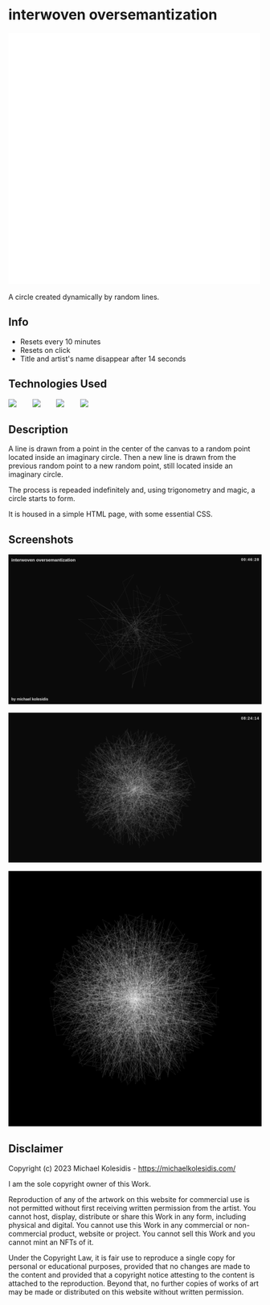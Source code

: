# interwoven oversemantization

![screencast](./screenshots/screencast.gif)

A circle created dynamically by random lines.

## Info

- Resets every 10 minutes
- Resets on click
- Title and artist's name disappear after 14 seconds

## Technologies Used

<a href="https://p5js.org/"><img src="https://github.com/michaelkolesidis/tech-icons/blob/main/icons/p5js/p5js.svg" height="50px"/></a>
&nbsp;&nbsp;&nbsp;&nbsp;&nbsp;&nbsp;
<a href="https://en.wikipedia.org/wiki/JavaScript"><img src="https://github.com/michaelkolesidis/tech-icons/blob/main/icons/javascript/javascript-original.svg" height="50px" /></a>
&nbsp;&nbsp;&nbsp;&nbsp;&nbsp;&nbsp;
<a href="https://en.wikipedia.org/wiki/CSS"><img src="https://github.com/michaelkolesidis/tech-icons/blob/main/icons/css3/css3-plain.svg" height="50px" /></a>
&nbsp;&nbsp;&nbsp;&nbsp;&nbsp;&nbsp;
<img src="https://github.com/michaelkolesidis/tech-icons/blob/main/icons/html5/html5-plain.svg" height="50px" />
&nbsp;&nbsp;&nbsp;&nbsp;&nbsp;&nbsp;

## Description

A line is drawn from a point in the center of the canvas to a random point located inside an imaginary circle. Then a new line is drawn from the previous random point to a new random point, still located inside an imaginary circle.

The process is repeaded indefinitely and, using trigonometry and magic, a circle starts to form.

It is housed in a simple HTML page, with some essential CSS.

## Screenshots

![screenshot](./screenshots/screenshot-01b.png)

![screenshot](./screenshots/screenshot-02.png)

![screenshot](./screenshots/screenshot-03.png)

## Disclaimer

Copyright (c) 2023 Michael Kolesidis - https://michaelkolesidis.com/

I am the sole copyright owner of this Work.

Reproduction of any of the artwork on this website for commercial use
is not permitted without first receiving written permission from the artist.
You cannot host, display, distribute or share this Work in any form,
including physical and digital. You cannot use this Work in any
commercial or non-commercial product, website or project. You cannot
sell this Work and you cannot mint an NFTs of it.

Under the Copyright Law, it is fair use to reproduce a single copy for personal
or educational purposes, provided that no changes are made to the content and
provided that a copyright notice attesting to the content is attached to the
reproduction. Beyond that, no further copies of works of art may be made or
distributed on this website without written permission.
